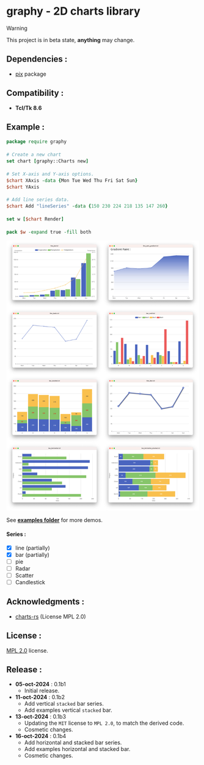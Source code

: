 graphy - 2D charts library
================

> [!WARNING]  
> This project is in beta state, **anything** may change.

Dependencies :
-------------------------

- [pix](https://github.com/nico-robert/pix) package

Compatibility :
-------------------------
- **Tcl/Tk 8.6**

Example :
-------------------------
```tcl
package require graphy

# Create a new chart
set chart [graphy::Charts new]

# Set X-axis and Y-axis options.
$chart XAxis -data {Mon Tue Wed Thu Fri Sat Sun}
$chart YAxis

# Add line series data.
$chart Add "lineSeries" -data {150 230 224 218 135 147 260}

set w [$chart Render]

pack $w -expand true -fill both
```
![Photo gallery](image/graphy.png)

See **[examples folder](/examples)** for more demos.

#### Series :
- [x] line (partially)
- [x] bar (partially)
- [ ] pie
- [ ] Radar
- [ ] Scatter
- [ ] Candlestick

Acknowledgments :
-------------------------
- [charts-rs](https://github.com/vicanso/charts-rs) (License MPL 2.0)

License :
-------------------------
[MPL 2.0](LICENSE) license.

Release :
-------------------------
*  **05-oct-2024** : 0.1b1
    - Initial release.
*  **11-oct-2024** : 0.1b2
    - Add vertical `stacked` bar series.
    - Add examples vertical `stacked` bar.
*  **13-oct-2024** : 0.1b3
    - Updating the `MIT` license to `MPL 2.0`, to match the derived code.
    - Cosmetic changes.
*  **16-oct-2024** : 0.1b4
    - Add horizontal and stacked bar series.
    - Add examples horizontal and stacked bar.
    - Cosmetic changes.
